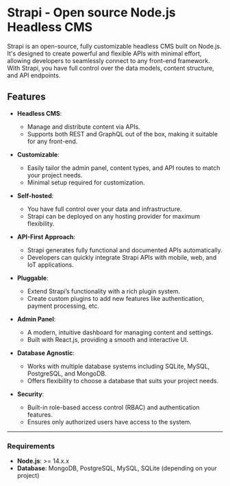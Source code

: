 # Strapi - Open source Node.js Headless CMS

Strapi is an open-source, fully customizable headless CMS built on Node.js. It's designed to create powerful and flexible APIs with minimal effort, allowing developers to seamlessly connect to any front-end framework. With Strapi, you have full control over the data models, content structure, and API endpoints.

## Features

- **Headless CMS**: 
  - Manage and distribute content via APIs.
  - Supports both REST and GraphQL out of the box, making it suitable for any front-end.

- **Customizable**: 
  - Easily tailor the admin panel, content types, and API routes to match your project needs.
  - Minimal setup required for customization.

- **Self-hosted**: 
  - You have full control over your data and infrastructure.
  - Strapi can be deployed on any hosting provider for maximum flexibility.

- **API-First Approach**: 
  - Strapi generates fully functional and documented APIs automatically.
  - Developers can quickly integrate Strapi APIs with mobile, web, and IoT applications.

- **Pluggable**: 
  - Extend Strapi’s functionality with a rich plugin system.
  - Create custom plugins to add new features like authentication, payment processing, etc.

- **Admin Panel**: 
  - A modern, intuitive dashboard for managing content and settings.
  - Built with React.js, providing a smooth and interactive UI.

- **Database Agnostic**: 
  - Works with multiple database systems including SQLite, MySQL, PostgreSQL, and MongoDB.
  - Offers flexibility to choose a database that suits your project needs.

- **Security**: 
  - Built-in role-based access control (RBAC) and authentication features.
  - Ensures only authorized users have access to the system.

---

### Requirements

- **Node.js**: >= 14.x.x
- **Database**: MongoDB, PostgreSQL, MySQL, SQLite (depending on your project)
